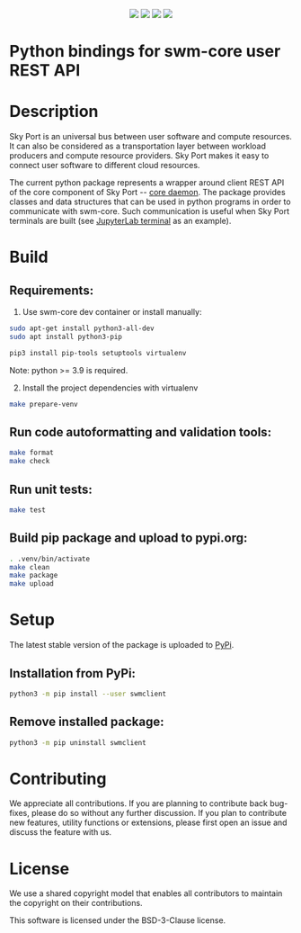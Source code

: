 <p align="center">
    <a href="https://pypi.python.org/pypi/swmclient" alt="Latest package version">
        <img src="https://img.shields.io/pypi/v/swmclient.svg" /></a>
    <a href="https://pypi.python.org/pypi/swmclient" alt="Python version">
        <img src="https://img.shields.io/pypi/pyversions/swmclient.svg" /></a>
    <a href="https://pypi.python.org/pypi/swmclient" alt="Package status">
        <img src="https://img.shields.io/pypi/status/swmclient.svg" /></a>
    <a href="https://github.com/openworkload/swm-python-client/blob/master/LICENSE" alt="License">
        <img src="https://img.shields.io/pypi/l/swmclient.svg" /></a>
</p>


Python bindings for swm-core user REST API
============================================

# Description

Sky Port is an universal bus between user software and compute resources.
It can also be considered as a transportation layer between workload producers
and compute resource providers. Sky Port makes it easy to connect user software
to different cloud resources.

The current python package represents a wrapper around client REST API of the core
component of Sky Port -- [core daemon](https://github.com/openworkload/swm-core).
The package provides classes and data structures that can be used in python programs 
in order to communicate with swm-core. Such communication is useful when Sky Port
terminals are built (see [JupyterLab terminal](https://github.com/openworkload/swm-jupyter-term)
as an example).

# Build

## Requirements:

1) Use swm-core dev container or install manually:
```bash
sudo apt-get install python3-all-dev
sudo apt install python3-pip

pip3 install pip-tools setuptools virtualenv
```

Note: python >= 3.9 is required.

2) Install the project dependencies with virtualenv
```bash
make prepare-venv
```

## Run code autoformatting and validation tools:
```bash
make format
make check
```

## Run unit tests:
```bash
make test
```

## Build pip package and upload to pypi.org:

```bash
. .venv/bin/activate
make clean
make package
make upload
```


# Setup

The latest stable version of the package is uploaded to [PyPi](https://pypi.org/project/swmclient).

## Installation from PyPi:
```bash
python3 -m pip install --user swmclient
```

## Remove installed package:
```bash
python3 -m pip uninstall swmclient
```


# Contributing

We appreciate all contributions. If you are planning to contribute back bug-fixes, please do so
without any further discussion. If you plan to contribute new features, utility functions or extensions,
please first open an issue and discuss the feature with us.

# License

We use a shared copyright model that enables all contributors to maintain the copyright on their contributions.

This software is licensed under the BSD-3-Clause license.
